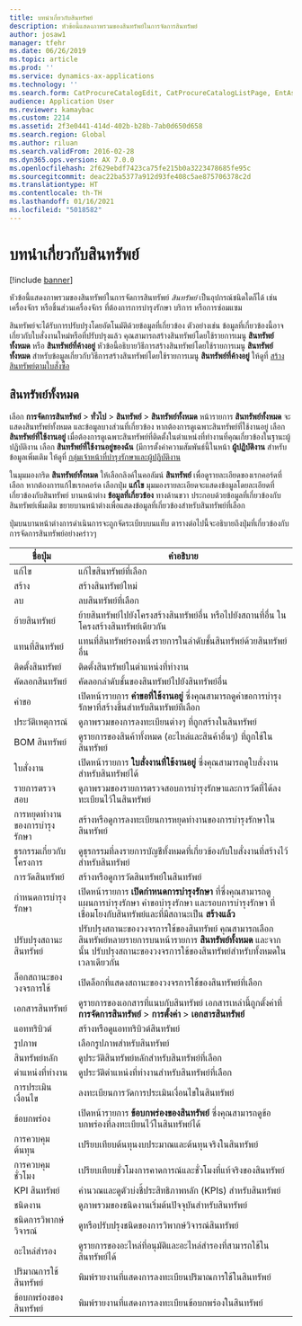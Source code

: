 ```yaml
---
title: บทนำเกี่ยวกับสินทรัพย์
description: หัวข้อนี้แสดงภาพรวมของสินทรัพย์ในการจัดการสินทรัพย์
author: josaw1
manager: tfehr
ms.date: 06/26/2019
ms.topic: article
ms.prod: ''
ms.service: dynamics-ax-applications
ms.technology: ''
ms.search.form: CatProcureCatalogEdit, CatProcureCatalogListPage, EntAssetTimeline, EntAssetObjectTableLookup, EntAssetObjectTableParent, EntAssetObjectOverview, EntAssetObjectImage, EntAssetObjectTable, EntAssetLifecycleStateLog, EntAssetObjectWorkOrderActive, EntAssetObjectAttribute
audience: Application User
ms.reviewer: kamaybac
ms.custom: 2214
ms.assetid: 2f3e0441-414d-402b-b28b-7ab0d650d658
ms.search.region: Global
ms.author: riluan
ms.search.validFrom: 2016-02-28
ms.dyn365.ops.version: AX 7.0.0
ms.openlocfilehash: 2f629ebdf7423ca75fe215b0a3223478685fe95c
ms.sourcegitcommit: deac22ba5377a912d93fe408c5ae875706378c2d
ms.translationtype: HT
ms.contentlocale: th-TH
ms.lasthandoff: 01/16/2021
ms.locfileid: "5018582"
---
```

# <a name="introduction-to-assets"></a>บทนำเกี่ยวกับสินทรัพย์

[!include [banner](../../includes/banner.md)]

 

หัวข้อนี้แสดงภาพรวมของสินทรัพย์ในการจัดการสินทรัพย์ *สินทรัพย์* เป็นอุปกรณ์ชนิดใดก็ได้ เช่น เครื่องจักร หรือชิ้นส่วนเครื่องจักร ที่ต้องการการบำรุงรักษา บริการ หรือการซ่อมแซม

สินทรัพย์จะได้รับการปรับปรุงโดยอัตโนมัติด้วยข้อมูลที่เกี่ยวข้อง ตัวอย่างเช่น ข้อมูลที่เกี่ยวข้องนี้อาจเกี่ยวกับใบสั่งงานใหม่หรือที่ปรับปรุงแล้ว คุณสามารถสร้างสินทรัพย์โดยใช้รายการเมนู **สินทรัพย์ทั้งหมด** หรือ **สินทรัพย์ที่ค้างอยู่** หัวข้อนี้อธิบายวิธีการสร้างสินทรัพย์โดยใช้รายการเมนู **สินทรัพย์ทั้งหมด** สำหรับข้อมูลเกี่ยวกับวิธีการสร้างสินทรัพย์โดยใช้รายการเมนู **สินทรัพย์ที่ค้างอยู่** ให้ดูที่ [สร้างสินทรัพย์ตามใบสั่งซื้อ](../objects/create-objects-based-on-purchase-orders.md)

## <a name="all-assets"></a>สินทรัพย์ทั้งหมด

เลือก **การจัดการสินทรัพย์** \> **ทั่วไป** \> **สินทรัพย์** \> **สินทรัพย์ทั้งหมด** หน้ารายการ **สินทรัพย์ทั้งหมด** จะแสดงสินทรัพย์ทั้งหมด และข้อมูลบางส่วนที่เกี่ยวข้อง หากต้องการดูเฉพาะสินทรัพย์ที่ใช้งานอยู่ เลือก **สินทรัพย์ที่ใช้งานอยู่** เมื่อต้องการดูเฉพาะสินทรัพย์ที่ติดตั้งในตำแหน่งที่ทำงานที่คุณเกี่ยวข้องในฐานะผู้ปฏิบัติงาน เลือก **สินทรัพย์ที่ใช้งานอยู่ของฉัน** (มีการตั้งค่าความสัมพันธ์นี้ในหน้า **ผู้ปฏิบัติงาน** สำหรับข้อมูลเพิ่มเติม ให้ดูที่ [กลุ่มเจ้าหน้าที่บำรุงรักษาและผู้ปฏิบัติงาน](../setup-for-objects/workers-and-worker-groups.md)

ในมุมมองกริด **สินทรัพย์ทั้งหมด** ให้เลือกลิงค์ในคอลัมน์ **สินทรัพย์** เพื่อดูรายละเอียดของเรกคอร์ดที่เลือก หากต้องการแก้ไขเรกคอร์ด เลือกปุ่ม **แก้ไข** มุมมองรายละเอียดจะแสดงข้อมูลโดยละเอียดที่เกี่ยวข้องกับสินทรัพย์ บานหน้าต่าง **ข้อมูลที่เกี่ยวข้อง** ทางด้านขวา ประกอบด้วยข้อมูลที่เกี่ยวข้องกับสินทรัพย์เพิ่มเติม ขยายบานหน้าต่างเพื่อแสดงข้อมูลที่เกี่ยวข้องสำหรับสินทรัพย์ที่เลือก

ปุ่มบนบานหน้าต่างการดำเนินการจะถูกจัดระเบียบบนแท็บ ตารางต่อไปนี้จะอธิบายถึงปุ่มที่เกี่ยวข้องกับการจัดการสินทรัพย์อย่างคร่าวๆ

| ชื่อปุ่ม          | คำอธิบาย                                                                                                                                                       |
|----------------------|-------------------------------------------------------------------------------------------------------------------------------------------------------------------|
| แก้ไข                 | แก้ไขสินทรัพย์ที่เลือก                                                                                                                                         |
| สร้าง                   | สร้างสินทรัพย์ใหม่                                                                                                                                                |
| ลบ               | ลบสินทรัพย์ที่เลือก                                                                                                                                       |
| ย้ายสินทรัพย์           | ย้ายสินทรัพย์ไปยังโครงสร้างสินทรัพย์อื่น หรือไปยังสถานที่อื่น ในโครงสร้างสินทรัพย์เดียวกัน                                                                                         |
| แทนที่สินทรัพย์        | แทนที่สินทรัพย์รองหนึ่งรายการในลำดับชั้นสินทรัพย์ด้วยสินทรัพย์อื่น                                                                                                  |
| ติดตั้งสินทรัพย์        | ติดตั้งสินทรัพย์ในตำแหน่งที่ทำงาน                                                                                                                          |
| คัดลอกสินทรัพย์           | คัดลอกลำดับชั้นของสินทรัพย์ไปยังสินทรัพย์อื่น                                                                                                                          |
| คำขอ             | เปิดหน้ารายการ **คำขอที่ใช้งานอยู่** ซึ่งคุณสามารถดูคำขอการบำรุงรักษาที่สร้างขึ้นสำหรับสินทรัพย์ที่เลือก                                                                         |
| ประวัติเหตุการณ์        | ดูภาพรวมของการลงทะเบียนต่างๆ ที่ถูกสร้างในสินทรัพย์                                                                                                         |
| BOM สินทรัพย์            | ดูรายการของสินค้าทั้งหมด (อะไหล่และสินค้าอื่นๆ) ที่ถูกใช้ในสินทรัพย์                                                                                  |
| ใบสั่งงาน          | เปิดหน้ารายการ **ใบสั่งงานที่ใช้งานอยู่** ซึ่งคุณสามารถดูใบสั่งงานสำหรับสินทรัพย์ได้                                                                                        |
| รายการตรวจสอบ            | ดูภาพรวมของรายการตรวจสอบการบำรุงรักษาและการวัดที่ได้ลงทะเบียนไว้ในสินทรัพย์                                                                                                 |
| การหยุดทำงานของการบำรุงรักษา | สร้างหรือดูการลงทะเบียนการหยุดทำงานของการบำรุงรักษาในสินทรัพย์                                                                                                       |
| ธุรกรรมเกี่ยวกับโครงการ | ดูธุรกรรมที่ลงรายการบัญชีทั้งหมดที่เกี่ยวข้องกับใบสั่งงานที่สร้างไว้สำหรับสินทรัพย์                                                                                       |
| การวัดสินทรัพย์       | สร้างหรือดูการวัดสินทรัพย์ในสินทรัพย์                                                                                                               |
| กำหนดการบำรุงรักษา | เปิดหน้ารายการ **เปิดกำหนดการบำรุงรักษา** ที่ซึ่งคุณสามารถดูแผนการบำรุงรักษา คำขอบำรุงรักษา และรอบการบำรุงรักษา ที่เชื่อมโยงกับสินทรัพย์และที่มีสถานะเป็น **สร้างแล้ว** |
| ปรับปรุงสถานะสินทรัพย์   | ปรับปรุงสถานะของวงจรการใช้ของสินทรัพย์ คุณสามารถเลือกสินทรัพย์หลายรายการบนหน้ารายการ **สินทรัพย์ทั้งหมด** และจากนั้น ปรับปรุงสถานะของวงจรการใช้ของสินทรัพย์สำหรับทั้งหมดในเวลาเดียวกัน              |
| ล็อกสถานะของวงจรการใช้  | เปิดล็อกที่แสดงสถานะของวงจรการใช้ของสินทรัพย์ที่เลือก                                                                                                                 |
| เอกสารสินทรัพย์      | ดูรายการของเอกสารที่แนบกับสินทรัพย์ เอกสารเหล่านี้ถูกตั้งค่าที่ **การจัดการสินทรัพย์** \> **การตั้งค่า** \> **เอกสารสินทรัพย์**                 |
| แอททริบิวต์           | สร้างหรือดูแอททริบิวต์สินทรัพย์                                                                                                                             |
| รูปภาพ                | เลือกรูปภาพสำหรับสินทรัพย์                                                                                                                                   |
| สินทรัพย์หลัก        | ดูประวัติสินทรัพย์หลักสำหรับสินทรัพย์ที่เลือก                                                                                                                |
| ตำแหน่งที่ทำงาน | ดูประวัติตำแหน่งที่ทำงานสำหรับสินทรัพย์ที่เลือก                                                                                                          |
| การประเมินเงื่อนไข | ลงทะเบียนการวัดการประเมินเงื่อนไขในสินทรัพย์                                                                                                         |
| ข้อบกพร่อง               | เปิดหน้ารายการ **ข้อบกพร่องของสินทรัพย์** ซึ่งคุณสามารถดูข้อบกพร่องที่ลงทะเบียนไว้ในสินทรัพย์ได้                                                                                             |
| การควบคุมต้นทุน         | เปรียบเทียบต้นทุนงบประมาณและต้นทุนจริงในสินทรัพย์                                                                                                              |
| การควบคุมชั่วโมง         | เปรียบเทียบชั่วโมงการคาดการณ์และชั่วโมงที่แท้จริงของสินทรัพย์                                                                                                              |
| KPI สินทรัพย์           | คำนวณและดูตัวบ่งชี้ประสิทธิภาพหลัก (KPIs) สำหรับสินทรัพย์                                                                                              |
| ชนิดงาน            | ดูภาพรวมของชนิดงานเริ่มต้นปัจจุบันสำหรับสินทรัพย์                                                                                                            |
| ชนิดการวิพากษ์วิจารณ์    | ดูหรือปรับปรุงชนิดของการวิพากษ์วิจารณ์สินทรัพย์                                                                                                                              |
| อะไหล่สำรอง          | ดูรายการของอะไหล่ที่อนุมัติและอะไหล่สำรองที่สามารถใช้ในสินทรัพย์ได้                                                                               |
| ปริมาณการใช้สินทรัพย์    | พิมพ์รายงานที่แสดงการลงทะเบียนปริมาณการใช้ในสินทรัพย์                                                                                                |
| ข้อบกพร่องของสินทรัพย์          | พิมพ์รายงานที่แสดงการลงทะเบียนข้อบกพร่องในสินทรัพย์                                                                                                      |

